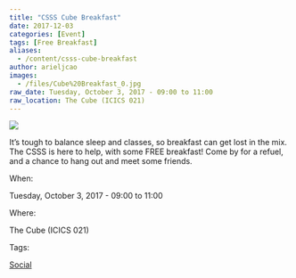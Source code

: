 ```yaml
---
title: "CSSS Cube Breakfast"
date: 2017-12-03
categories: [Event]
tags: [Free Breakfast]
aliases:
  - /content/csss-cube-breakfast
author: arieljcao
images:
  - /files/Cube%20Breakfast_0.jpg
raw_date: Tuesday, October 3, 2017 - 09:00 to 11:00
raw_location: The Cube (ICICS 021)
---
```


![](/files/Cube%20Breakfast_0.jpg)

It’s tough to balance sleep and classes, so breakfast can get lost in the mix. The CSSS is here to help, with some FREE breakfast! Come by for a refuel, and a chance to hang out and meet some friends.

When: 

Tuesday, October 3, 2017 - 09:00 to 11:00

Where: 

The Cube (ICICS 021)

Tags: 

[Social](/social)
